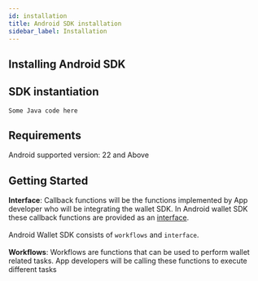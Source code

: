 ```yaml
---
id: installation
title: Android SDK installation
sidebar_label: Installation
---
```


## Installing Android SDK



## SDK instantiation

```
Some Java code here
```


## Requirements

Android supported version: 22 and Above


## Getting Started


**Interface**: Callback functions will be the functions implemented by App developer who will be integrating the wallet SDK. In Android wallet SDK these callback functions are provided as an [interface](https://docs.oracle.com/javase/tutorial/java/concepts/interface.html).
<br><br>
Android Wallet SDK consists of `workflows` and `interface`. <br><br>
**Workflows**: Workflows are functions that can be used to perform wallet related tasks. App developers will be calling these functions to execute different tasks



